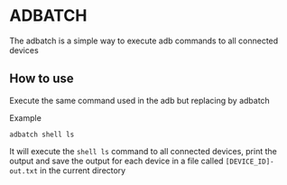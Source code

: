 # ADBATCH

The adbatch is a simple way to execute adb commands to all connected devices

## How to use

Execute the same command used in the adb but replacing by adbatch

Example
```
adbatch shell ls
```

It will execute the `shell ls` command to all connected devices, print the output and save the output for each device in a file called `[DEVICE_ID]-out.txt` in the current directory